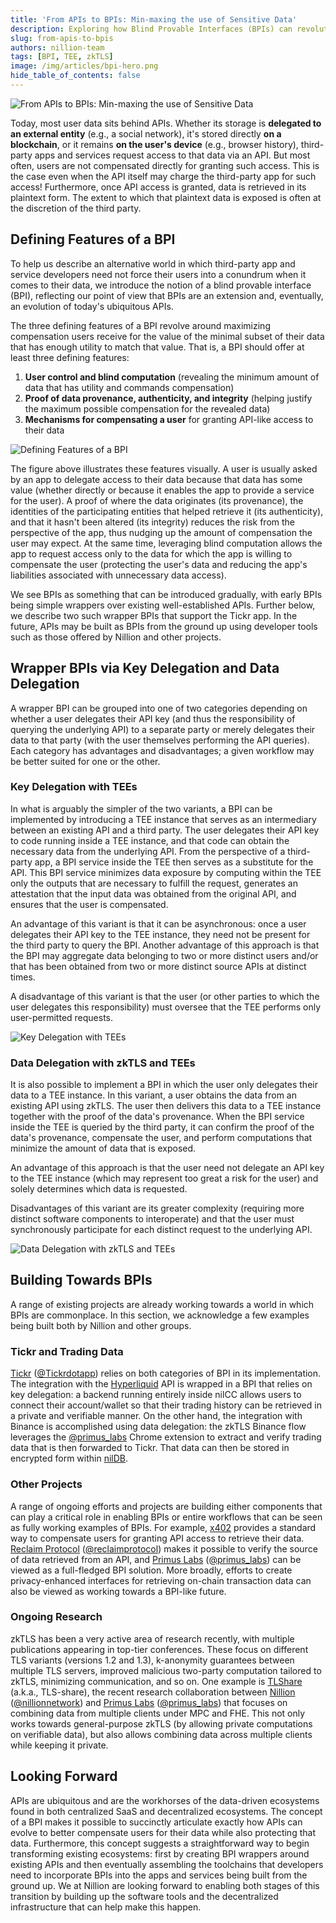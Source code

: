 ```yaml
---
title: 'From APIs to BPIs: Min-maxing the use of Sensitive Data'
description: Exploring how Blind Provable Interfaces (BPIs) can revolutionize data access and user compensation
slug: from-apis-to-bpis
authors: nillion-team
tags: [BPI, TEE, zkTLS]
image: /img/articles/bpi-hero.png
hide_table_of_contents: false
---
```


![From APIs to BPIs: Min-maxing the use of Sensitive Data](/img/articles/hero-bpi.png)

Today, most user data sits behind APIs. Whether its storage is **delegated to an external entity** (e.g., a social network), it's stored directly **on a blockchain**, or it remains **on the user's device** (e.g., browser history), third-party apps and services request access to that data via an API. But most often, users are not compensated directly for granting such access. This is the case even when the API itself may charge the third-party app for such access! Furthermore, once API access is granted, data is retrieved in its plaintext form. The extent to which that plaintext data is exposed is often at the discretion of the third party.

<!-- truncate -->

## Defining Features of a BPI

To help us describe an alternative world in which third-party app and service developers need not force their users into a conundrum when it comes to their data, we introduce the notion of a blind provable interface (BPI), reflecting our point of view that BPIs are an extension and, eventually, an evolution of today's ubiquitous APIs.

The three defining features of a BPI revolve around maximizing compensation users receive for the value of the minimal subset of their data that has enough utility to match that value. That is, a BPI should offer at least three defining features:

1. **User control and blind computation** (revealing the minimum amount of data that has utility and commands compensation)
2. **Proof of data provenance, authenticity, and integrity** (helping justify the maximum possible compensation for the revealed data)
3. **Mechanisms for compensating a user** for granting API-like access to their data

![Defining Features of a BPI](/img/articles/bpi-features.png)

The figure above illustrates these features visually. A user is usually asked by an app to delegate access to their data because that data has some value (whether directly or because it enables the app to provide a service for the user). A proof of where the data originates (its provenance), the identities of the participating entities that helped retrieve it (its authenticity), and that it hasn't been altered (its integrity) reduces the risk from the perspective of the app, thus nudging up the amount of compensation the user may expect. At the same time, leveraging blind computation allows the app to request access only to the data for which the app is willing to compensate the user (protecting the user's data and reducing the app's liabilities associated with unnecessary data access).

We see BPIs as something that can be introduced gradually, with early BPIs being simple wrappers over existing well-established APIs. Further below, we describe two such wrapper BPIs that support the Tickr app. In the future, APIs may be built as BPIs from the ground up using developer tools such as those offered by Nillion and other projects.

## Wrapper BPIs via Key Delegation and Data Delegation

A wrapper BPI can be grouped into one of two categories depending on whether a user delegates their API key (and thus the responsibility of querying the underlying API) to a separate party or merely delegates their data to that party (with the user themselves performing the API queries). Each category has advantages and disadvantages; a given workflow may be better suited for one or the other.

### Key Delegation with TEEs

In what is arguably the simpler of the two variants, a BPI can be implemented by introducing a TEE instance that serves as an intermediary between an existing API and a third party. The user delegates their API key to code running inside a TEE instance, and that code can obtain the necessary data from the underlying API. From the perspective of a third-party app, a BPI service inside the TEE then serves as a substitute for the API. This BPI service minimizes data exposure by computing within the TEE only the outputs that are necessary to fulfill the request, generates an attestation that the input data was obtained from the original API, and ensures that the user is compensated.

An advantage of this variant is that it can be asynchronous: once a user delegates their API key to the TEE instance, they need not be present for the third party to query the BPI. Another advantage of this approach is that the BPI may aggregate data belonging to two or more distinct users and/or that has been obtained from two or more distinct source APIs at distinct times.

A disadvantage of this variant is that the user (or other parties to which the user delegates this responsibility) must oversee that the TEE performs only user-permitted requests.

![Key Delegation with TEEs](/img/articles/bpi-tees.png)

### Data Delegation with zkTLS and TEEs

It is also possible to implement a BPI in which the user only delegates their data to a TEE instance. In this variant, a user obtains the data from an existing API using zkTLS. The user then delivers this data to a TEE instance together with the proof of the data's provenance. When the BPI service inside the TEE is queried by the third party, it can confirm the proof of the data's provenance, compensate the user, and perform computations that minimize the amount of data that is exposed.

An advantage of this approach is that the user need not delegate an API key to the TEE instance (which may represent too great a risk for the user) and solely determines which data is requested.

Disadvantages of this variant are its greater complexity (requiring more distinct software components to interoperate) and that the user must synchronously participate for each distinct request to the underlying API.

![Data Delegation with zkTLS and TEEs](/img/articles/bpi-zktls.png)

## Building Towards BPIs

A range of existing projects are already working towards a world in which BPIs are commonplace. In this section, we acknowledge a few examples being built both by Nillion and other groups.

### Tickr and Trading Data

[Tickr](https://tickr.app) ([@Tickrdotapp](https://x.com/Tickrdotapp)) relies on both categories of BPI in its implementation. The integration with the [Hyperliquid](https://hyperliquid.xyz) API is wrapped in a BPI that relies on key delegation: a backend running entirely inside nilCC allows users to connect their account/wallet so that their trading history can be retrieved in a private and verifiable manner. On the other hand, the integration with Binance is accomplished using data delegation: the zkTLS Binance flow leverages the [@primus_labs](https://x.com/primus_labs) Chrome extension to extract and verify trading data that is then forwarded to Tickr. That data can then be stored in encrypted form within [nilDB](/build/private-storage/overview).

### Other Projects

A range of ongoing efforts and projects are building either components that can play a critical role in enabling BPIs or entire workflows that can be seen as fully working examples of BPIs. For example, [x402](https://x402.xyz) provides a standard way to compensate users for granting API access to retrieve their data. [Reclaim Protocol](https://reclaimprotocol.org) ([@reclaimprotocol](https://x.com/reclaimprotocol)) makes it possible to verify the source of data retrieved from an API, and [Primus Labs](https://www.primus.xyz) ([@primus_labs](https://x.com/primus_labs)) can be viewed as a full-fledged BPI solution. More broadly, efforts to create privacy-enhanced interfaces for retrieving on-chain transaction data can also be viewed as working towards a BPI-like future.

### Ongoing Research

zkTLS has been a very active area of research recently, with multiple publications appearing in top-tier conferences. These focus on different TLS variants (versions 1.2 and 1.3), k-anonymity guarantees between multiple TLS servers, improved malicious two-party computation tailored to zkTLS, minimizing communication, and so on. One example is [TLShare](https://github.com/NillionNetwork/tlshare) (a.k.a., TLS-share), the recent research collaboration between [Nillion](https://nillion.com) ([@nillionnetwork](https://x.com/nillionnetwork)) and [Primus Labs](https://www.primus.xyz) ([@primus_labs](https://x.com/primus_labs)) that focuses on combining data from multiple clients under MPC and FHE. This not only works towards general-purpose zkTLS (by allowing private computations on verifiable data), but also allows combining data across multiple clients while keeping it private.

## Looking Forward

APIs are ubiquitous and are the workhorses of the data-driven ecosystems found in both centralized SaaS and decentralized ecosystems. The concept of a BPI makes it possible to succinctly articulate exactly how APIs can evolve to better compensate users for their data while also protecting that data. Furthermore, this concept suggests a straightforward way to begin transforming existing ecosystems: first by creating BPI wrappers around existing APIs and then eventually assembling the toolchains that developers need to incorporate BPIs into the apps and services being built from the ground up. We at Nillion are looking forward to enabling both stages of this transition by building up the software tools and the decentralized infrastructure that can help make this happen.
